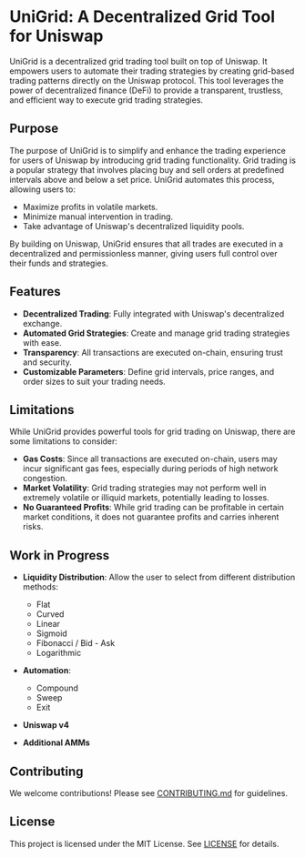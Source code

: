 # UniGrid: A Decentralized Grid Tool for Uniswap

UniGrid is a decentralized grid trading tool built on top of Uniswap. It empowers users to automate their trading strategies by creating grid-based trading patterns directly on the Uniswap protocol. This tool leverages the power of decentralized finance (DeFi) to provide a transparent, trustless, and efficient way to execute grid trading strategies.

## Purpose

The purpose of UniGrid is to simplify and enhance the trading experience for users of Uniswap by introducing grid trading functionality. Grid trading is a popular strategy that involves placing buy and sell orders at predefined intervals above and below a set price. UniGrid automates this process, allowing users to:

- Maximize profits in volatile markets.
- Minimize manual intervention in trading.
- Take advantage of Uniswap's decentralized liquidity pools.

By building on Uniswap, UniGrid ensures that all trades are executed in a decentralized and permissionless manner, giving users full control over their funds and strategies.

## Features

- **Decentralized Trading**: Fully integrated with Uniswap's decentralized exchange.
- **Automated Grid Strategies**: Create and manage grid trading strategies with ease.
- **Transparency**: All transactions are executed on-chain, ensuring trust and security.
- **Customizable Parameters**: Define grid intervals, price ranges, and order sizes to suit your trading needs.

## Limitations

While UniGrid provides powerful tools for grid trading on Uniswap, there are some limitations to consider:

- **Gas Costs**: Since all transactions are executed on-chain, users may incur significant gas fees, especially during periods of high network congestion.
- **Market Volatility**: Grid trading strategies may not perform well in extremely volatile or illiquid markets, potentially leading to losses.
- **No Guaranteed Profits**: While grid trading can be profitable in certain market conditions, it does not guarantee profits and carries inherent risks.

## Work in Progress

- **Liquidity Distribution**: Allow the user to select from different distribution methods:
  - Flat
  - Curved
  - Linear
  - Sigmoid
  - Fibonacci / Bid - Ask
  - Logarithmic

- **Automation**:
  - Compound
  - Sweep
  - Exit

- **Uniswap v4**
- **Additional AMMs**


## Contributing

We welcome contributions! Please see [CONTRIBUTING.md](CONTRIBUTING.md) for guidelines.

## License

This project is licensed under the MIT License. See [LICENSE](LICENSE) for details.